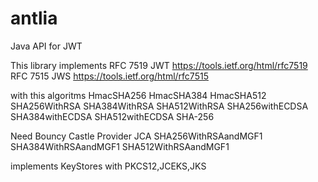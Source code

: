 # antlia
Java API for JWT

This library implements 
RFC 7519 JWT https://tools.ietf.org/html/rfc7519
RFC 7515 JWS https://tools.ietf.org/html/rfc7515

with this algoritms
HmacSHA256
HmacSHA384
HmacSHA512
SHA256WithRSA
SHA384WithRSA
SHA512WithRSA
SHA256withECDSA
SHA384withECDSA
SHA512withECDSA
SHA-256

Need Bouncy Castle Provider JCA
SHA256WithRSAandMGF1
SHA384WithRSAandMGF1
SHA512WithRSAandMGF1

implements KeyStores with PKCS12,JCEKS,JKS 


